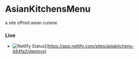 # AsianKitchensMenu
a site offred asian cuisine

### Live
- ![Netlify Status](https://api.netlify.com/api/v1/badges/b87d7a07-2bd1-4d60-85cf-3ae50613e2e8/deploy-status)](https://app.netlify.com/sites/asiakitchens-d44fa2/deploys)
